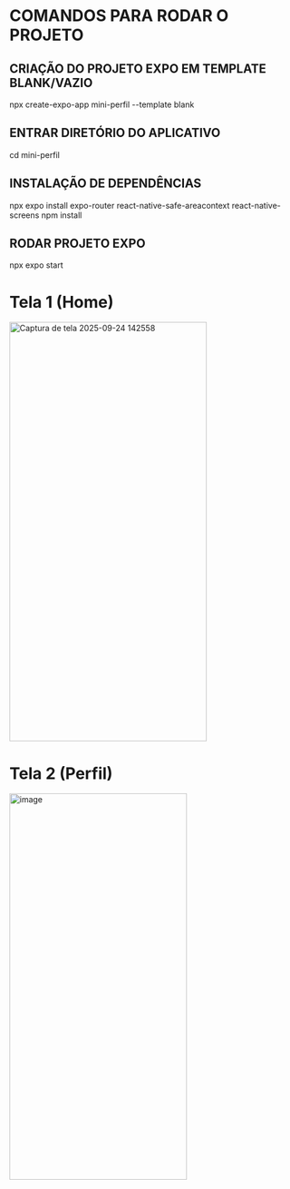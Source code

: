 # COMANDOS PARA RODAR O PROJETO

## CRIAÇÃO DO PROJETO EXPO EM TEMPLATE BLANK/VAZIO
npx create-expo-app mini-perfil --template blank

## ENTRAR DIRETÓRIO DO APLICATIVO
cd mini-perfil

## INSTALAÇÃO DE DEPENDÊNCIAS
npx expo install expo-router react-native-safe-areacontext react-native-screens
npm install

## RODAR PROJETO EXPO
npx expo start

# Tela 1 (Home)
<img width="348" height="739" alt="Captura de tela 2025-09-24 142558" src="https://github.com/user-attachments/assets/2e0dce54-d9cb-48ce-a72d-381c8e7298a8" />

# Tela 2 (Perfil)
<img width="313" height="681" alt="image" src="https://github.com/user-attachments/assets/878f82d6-0096-4d5f-abd1-e2c45b9f6183" />



